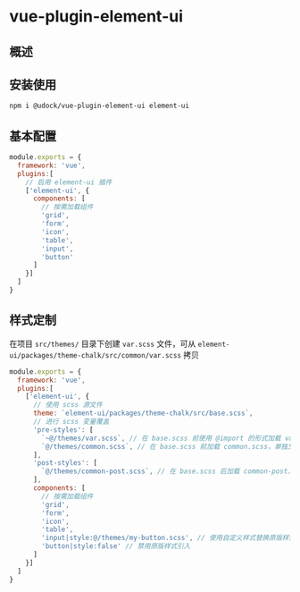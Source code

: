 # vue-plugin-element-ui

## 概述

## 安装使用

```bash
npm i @udock/vue-plugin-element-ui element-ui
```

## 基本配置

```js
module.exports = {
  framework: 'vue',
  plugins:[
    // 启用 element-ui 插件
    ['element-ui', {
      components: [
        // 按需加载组件
        'grid',
        'form',
        'icon',
        'table',
        'input',
        'button'
      ]
    }]
  ]
}
```

## 样式定制

在项目 ``src/themes/`` 目录下创建 ``var.scss`` 文件，可从 ``element-ui/packages/theme-chalk/src/common/var.scss`` 拷贝

```js
module.exports = {
  framework: 'vue',
  plugins:[
    ['element-ui', {
      // 使用 scss 源文件
      theme: `element-ui/packages/theme-chalk/src/base.scss`,
      // 进行 scss 变量覆盖
      'pre-styles': [
        `~@/themes/var.scss`, // 在 base.scss 前使用 @import 的形式加载 var.scss，用于变量覆盖
        `@/themes/common.scss`, // 在 base.scss 前加载 common.scss，单独文件形式引入
      ],
      'post-styles': [
        `@/themes/common-post.scss`, // 在 base.scss 后加载 common-post.scss，单独文件形式引入，用于样式覆盖
      ],
      components: [
        // 按需加载组件
        'grid',
        'form',
        'icon',
        'table',
        'input|style:@/themes/my-button.scss', // 使用自定义样式替换原版样式
        'button|style:false' // 禁用原版样式引入
      ]
    }]
  ]
}
```
